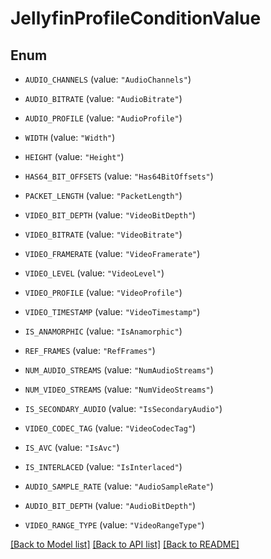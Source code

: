 # JellyfinProfileConditionValue

## Enum


* `AUDIO_CHANNELS` (value: `"AudioChannels"`)

* `AUDIO_BITRATE` (value: `"AudioBitrate"`)

* `AUDIO_PROFILE` (value: `"AudioProfile"`)

* `WIDTH` (value: `"Width"`)

* `HEIGHT` (value: `"Height"`)

* `HAS64_BIT_OFFSETS` (value: `"Has64BitOffsets"`)

* `PACKET_LENGTH` (value: `"PacketLength"`)

* `VIDEO_BIT_DEPTH` (value: `"VideoBitDepth"`)

* `VIDEO_BITRATE` (value: `"VideoBitrate"`)

* `VIDEO_FRAMERATE` (value: `"VideoFramerate"`)

* `VIDEO_LEVEL` (value: `"VideoLevel"`)

* `VIDEO_PROFILE` (value: `"VideoProfile"`)

* `VIDEO_TIMESTAMP` (value: `"VideoTimestamp"`)

* `IS_ANAMORPHIC` (value: `"IsAnamorphic"`)

* `REF_FRAMES` (value: `"RefFrames"`)

* `NUM_AUDIO_STREAMS` (value: `"NumAudioStreams"`)

* `NUM_VIDEO_STREAMS` (value: `"NumVideoStreams"`)

* `IS_SECONDARY_AUDIO` (value: `"IsSecondaryAudio"`)

* `VIDEO_CODEC_TAG` (value: `"VideoCodecTag"`)

* `IS_AVC` (value: `"IsAvc"`)

* `IS_INTERLACED` (value: `"IsInterlaced"`)

* `AUDIO_SAMPLE_RATE` (value: `"AudioSampleRate"`)

* `AUDIO_BIT_DEPTH` (value: `"AudioBitDepth"`)

* `VIDEO_RANGE_TYPE` (value: `"VideoRangeType"`)


[[Back to Model list]](../README.md#documentation-for-models) [[Back to API list]](../README.md#documentation-for-api-endpoints) [[Back to README]](../README.md)


